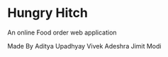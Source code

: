 # Hungry Hitch
An online Food order web application 

Made By
Aditya Upadhyay
Vivek Adeshra
Jimit Modi